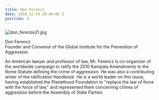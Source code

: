 ```yaml
---
title: Don Ferencz
date: 2016-12-29 18:49:00 Z
position: 6
---
```


![don_ferenze21.jpg](/uploads/don_ferenze21.jpg)

Don Ferencz <br> Founder and Convenor of the Global Institute for the Prevention of Aggression

 
An American lawyer and professor of law, Mr. Ferencz is co-organizer of the worldwide campaign to ratify the 2010 Kampala Amendments to the Rome Statute defining the crime of aggression. He was also a contributing writer of the ratification Handbook. He is a world leader on this isuue, having established the Planethood Foundation to "replace the law of force with the force of law," and represented them concerning crimes of aggression before the Assembly of State Parties.
